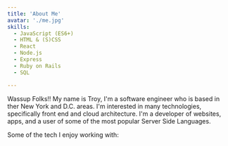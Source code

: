 ```yaml
---
title: 'About Me'
avatar: './me.jpg'
skills:
  - JavaScript (ES6+)
  - HTML & (S)CSS
  - React
  - Node.js
  - Express
  - Ruby on Rails
  - SQL

---
```

Wassup Folks!! My name is Troy, I'm a software engineer who is based in ther New York and D.C. areas. I'm interested in many technologies, specifically front end and cloud architecture. I'm a developer of websites, apps, and a user of some of the most popular Server Side Languages. 

Some of the tech I enjoy working with: